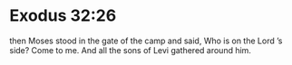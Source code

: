 # Exodus 32:26

then Moses stood in the gate of the camp and said, Who is on the Lord ’s side? Come to me. And all the sons of Levi gathered around him.
